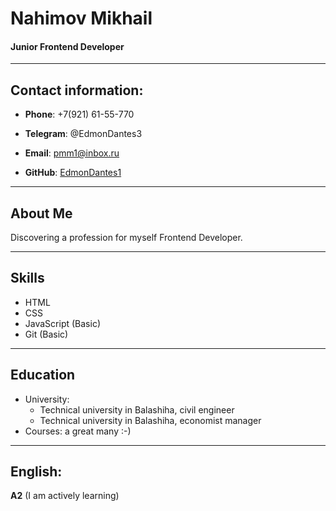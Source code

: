 # Nahimov Mikhail 

#### Junior Frontend Developer
________

## Contact information:

* __Phone__: +7(921) 61-55-770

* __Telegram__: @EdmonDantes3

* __Email__: pmm1@inbox.ru 

* __GitHub__: [EdmonDantes1](https://github.com/EdmonDantes1)

________
## About Me

Discovering a profession for myself Frontend Developer. 

________
## Skills

* HTML
* CSS
* JavaScript (Basic)
* Git (Basic)

________
## Education

* University: 
    * Technical university in Balashiha, civil engineer
    * Technical university in Balashiha, economist manager
* Courses: a great many :-)

________
## English:
__A2__ (I am actively learning)